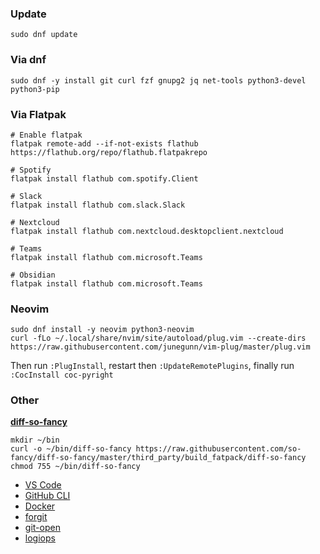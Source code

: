 ### Update

```shell
sudo dnf update
```

### Via dnf

```shell
sudo dnf -y install git curl fzf gnupg2 jq net-tools python3-devel python3-pip
```

### Via Flatpak

```shell
# Enable flatpak
flatpak remote-add --if-not-exists flathub https://flathub.org/repo/flathub.flatpakrepo

# Spotify
flatpak install flathub com.spotify.Client

# Slack
flatpak install flathub com.slack.Slack

# Nextcloud
flatpak install flathub com.nextcloud.desktopclient.nextcloud

# Teams
flatpak install flathub com.microsoft.Teams

# Obsidian
flatpak install flathub com.microsoft.Teams
```

### Neovim

```shell
sudo dnf install -y neovim python3-neovim
curl -fLo ~/.local/share/nvim/site/autoload/plug.vim --create-dirs https://raw.githubusercontent.com/junegunn/vim-plug/master/plug.vim
```

Then run `:PlugInstall`, restart then `:UpdateRemotePlugins`, finally run `:CocInstall coc-pyright`

### Other

**[diff-so-fancy](https://github.com/so-fancy/diff-so-fancy)**

```shell
mkdir ~/bin
curl -o ~/bin/diff-so-fancy https://raw.githubusercontent.com/so-fancy/diff-so-fancy/master/third_party/build_fatpack/diff-so-fancy
chmod 755 ~/bin/diff-so-fancy
```

- [VS Code](https://code.visualstudio.com/docs/setup/linux)
- [GitHub CLI](https://github.com/cli/cli/blob/trunk/docs/install_linux.md)
- [Docker](https://docs.docker.com/engine/install/fedora/)
- [forgit](https://github.com/wfxr/forgit)
- [git-open](https://github.com/paulirish/git-open)
- [logiops](https://github.com/PixlOne/logiops)
